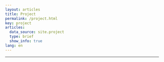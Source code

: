 ```yaml
---
layout: articles
title: Project
permalink: /project.html
key: project
articles:
  data_source: site.project
  type: brief
  show_info: true
lang: en
---
```


<div class="article__content" markdown="1">

---


</div>
